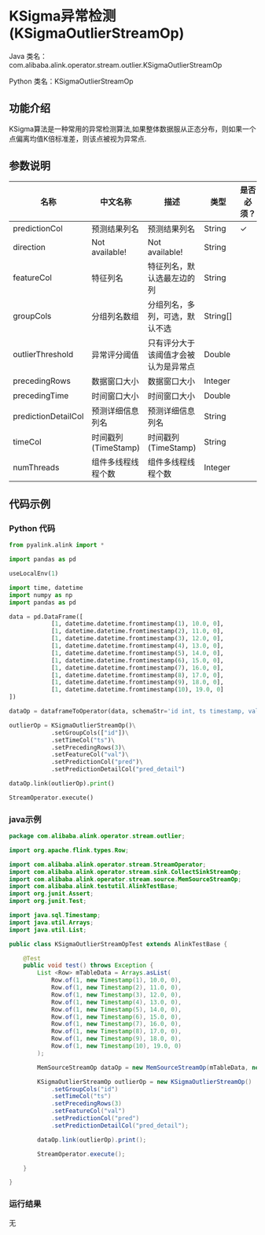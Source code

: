 # KSigma异常检测 (KSigmaOutlierStreamOp)
Java 类名：com.alibaba.alink.operator.stream.outlier.KSigmaOutlierStreamOp

Python 类名：KSigmaOutlierStreamOp


## 功能介绍
KSigma算法是一种常用的异常检测算法,如果整体数据服从正态分布，则如果一个点偏离均值K倍标准差，则该点被视为异常点.

## 参数说明

| 名称 | 中文名称 | 描述 | 类型 | 是否必须？ | 默认值 |
| --- | --- | --- | --- | --- | --- |
| predictionCol | 预测结果列名 | 预测结果列名 | String | ✓ |  |
| direction | Not available! | Not available! | String |  | "BOTH" |
| featureCol | 特征列名 | 特征列名，默认选最左边的列 | String |  | null |
| groupCols | 分组列名数组 | 分组列名，多列，可选，默认不选 | String[] |  | null |
| outlierThreshold | 异常评分阈值 | 只有评分大于该阈值才会被认为是异常点 | Double |  |  |
| precedingRows | 数据窗口大小 | 数据窗口大小 | Integer |  | null |
| precedingTime | 时间窗口大小 | 时间窗口大小 | Double |  | null |
| predictionDetailCol | 预测详细信息列名 | 预测详细信息列名 | String |  |  |
| timeCol | 时间戳列(TimeStamp) | 时间戳列(TimeStamp) | String |  | null |
| numThreads | 组件多线程线程个数 | 组件多线程线程个数 | Integer |  | 1 |


## 代码示例
### Python 代码
```python
from pyalink.alink import *

import pandas as pd

useLocalEnv(1)

import time, datetime
import numpy as np
import pandas as pd

data = pd.DataFrame([
			[1, datetime.datetime.fromtimestamp(1), 10.0, 0],
			[1, datetime.datetime.fromtimestamp(2), 11.0, 0],
			[1, datetime.datetime.fromtimestamp(3), 12.0, 0],
			[1, datetime.datetime.fromtimestamp(4), 13.0, 0],
			[1, datetime.datetime.fromtimestamp(5), 14.0, 0],
			[1, datetime.datetime.fromtimestamp(6), 15.0, 0],
			[1, datetime.datetime.fromtimestamp(7), 16.0, 0],
			[1, datetime.datetime.fromtimestamp(8), 17.0, 0],
			[1, datetime.datetime.fromtimestamp(9), 18.0, 0],
			[1, datetime.datetime.fromtimestamp(10), 19.0, 0]
])

dataOp = dataframeToOperator(data, schemaStr='id int, ts timestamp, val double, label int', op_type='stream')

outlierOp = KSigmaOutlierStreamOp()\
			.setGroupCols(["id"])\
			.setTimeCol("ts")\
			.setPrecedingRows(3)\
			.setFeatureCol("val")\
			.setPredictionCol("pred")\
			.setPredictionDetailCol("pred_detail")

dataOp.link(outlierOp).print()

StreamOperator.execute()
```

### java示例

```java
package com.alibaba.alink.operator.stream.outlier;

import org.apache.flink.types.Row;

import com.alibaba.alink.operator.stream.StreamOperator;
import com.alibaba.alink.operator.stream.sink.CollectSinkStreamOp;
import com.alibaba.alink.operator.stream.source.MemSourceStreamOp;
import com.alibaba.alink.testutil.AlinkTestBase;
import org.junit.Assert;
import org.junit.Test;

import java.sql.Timestamp;
import java.util.Arrays;
import java.util.List;

public class KSigmaOutlierStreamOpTest extends AlinkTestBase {

	@Test
	public void test() throws Exception {
		List <Row> mTableData = Arrays.asList(
			Row.of(1, new Timestamp(1), 10.0, 0),
			Row.of(1, new Timestamp(2), 11.0, 0),
			Row.of(1, new Timestamp(3), 12.0, 0),
			Row.of(1, new Timestamp(4), 13.0, 0),
			Row.of(1, new Timestamp(5), 14.0, 0),
			Row.of(1, new Timestamp(6), 15.0, 0),
			Row.of(1, new Timestamp(7), 16.0, 0),
			Row.of(1, new Timestamp(8), 17.0, 0),
			Row.of(1, new Timestamp(9), 18.0, 0),
			Row.of(1, new Timestamp(10), 19.0, 0)
		);

		MemSourceStreamOp dataOp = new MemSourceStreamOp(mTableData, new String[] {"id", "ts", "val", "label"});

		KSigmaOutlierStreamOp outlierOp = new KSigmaOutlierStreamOp()
			.setGroupCols("id")
			.setTimeCol("ts")
			.setPrecedingRows(3)
			.setFeatureCol("val")
			.setPredictionCol("pred")
			.setPredictionDetailCol("pred_detail");

		dataOp.link(outlierOp).print();

		StreamOperator.execute();

	}

}
```
### 运行结果

无


